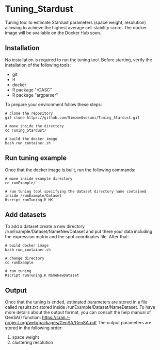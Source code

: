 # Tuning_Stardust

Tuning tool to estimate Stardust parameters (space weight, resolution) allowing to achieve the highest average cell stability score.
The docker image will be available on the Docker Hub soon.

## Installation
No installation is required to run the tuning tool. 
Before starting, verify the installation of the following tools:

- git
- R
- docker
- R package "rCASC"
- R package "argparser"

To prepare your environment follow these steps:

```
# clone the repository
git clone https://github.com/SimoneAvesani/Tuning_Stardust.git

# move inside the directory 
cd Tuning_Stardust/

# build the docker image
bash run_container.sh

```
## Run tuning example

Once that the docker image is built, run the following commands:

```
# move inside example directory 
cd runExample/

# run tuning tool specifying the dataset directory name contained inside /runExample/Dataset
Rscript runTuning.R MK 

```
## Add datasets
To add a dataset create a new directory /runExample/Dataset/NameNewDataset and put there your data including the expression matrix and the spot coordinates file.
After that:

```
# build docker image
bash run_container.sh

# change directory 
cd runExample

# run tuning
Rscript runTuning.R NameNewDataset
```

## Output

Once that the tuning is ended, estimated parameters are stored in a file called results.txt stored inside /runExample/Dataset/NameDataset.
To have more details about the output format, you can consult the help manual of GenSA() function: https://cran.r-project.org/web/packages/GenSA/GenSA.pdf
The output parameters are stored in the following order: 

1) space weight 
2) clustering resolution
